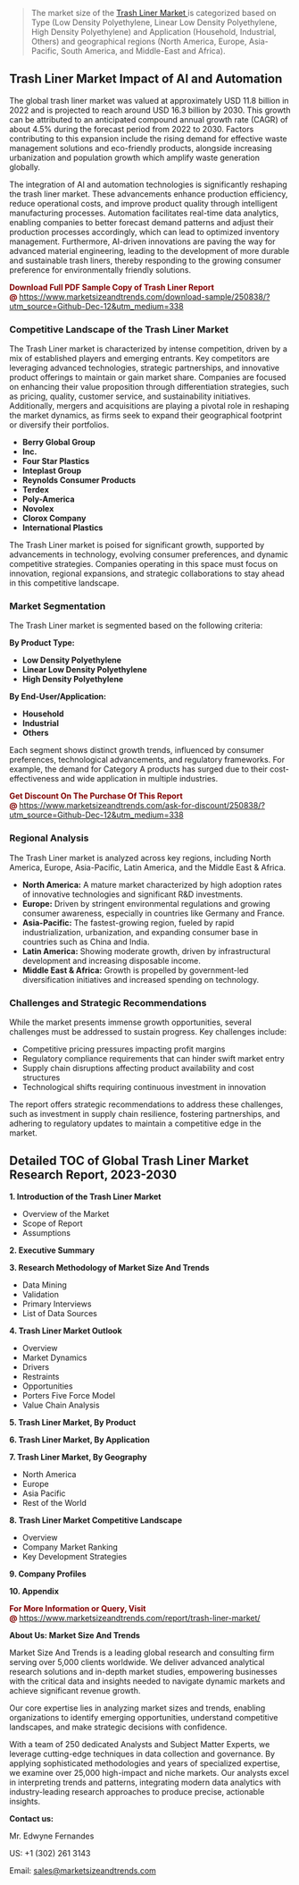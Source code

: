 <blockquote><p>The market size of the <a href="https://www.marketsizeandtrends.com/download-sample/250838/?utm_source=Github-Dec-12&amp;utm_medium=338" target="_blank">Trash Liner Market </a>is categorized based on Type (Low Density Polyethylene, Linear Low Density Polyethylene, High Density Polyethylene) and Application (Household, Industrial, Others) and geographical regions (North America, Europe, Asia-Pacific, South America, and Middle-East and Africa).</p></blockquote><p><h2>Trash Liner Market Impact of AI and Automation</h2><p>The global trash liner market was valued at approximately USD 11.8 billion in 2022 and is projected to reach around USD 16.3 billion by 2030. This growth can be attributed to an anticipated compound annual growth rate (CAGR) of about 4.5% during the forecast period from 2022 to 2030. Factors contributing to this expansion include the rising demand for effective waste management solutions and eco-friendly products, alongside increasing urbanization and population growth which amplify waste generation globally.</p><p>The integration of AI and automation technologies is significantly reshaping the trash liner market. These advancements enhance production efficiency, reduce operational costs, and improve product quality through intelligent manufacturing processes. Automation facilitates real-time data analytics, enabling companies to better forecast demand patterns and adjust their production processes accordingly, which can lead to optimized inventory management. Furthermore, AI-driven innovations are paving the way for advanced material engineering, leading to the development of more durable and sustainable trash liners, thereby responding to the growing consumer preference for environmentally friendly solutions.</p></p><p><strong><span style="color: #800000;">Download Full PDF Sample Copy of Trash Liner Report @</span>&nbsp;</strong><a href="https://www.marketsizeandtrends.com/download-sample/250838/?utm_source=Github-Dec-12&amp;utm_medium=338">https://www.marketsizeandtrends.com/download-sample/250838/?utm_source=Github-Dec-12&amp;utm_medium=338</a></p><h3>Competitive Landscape of the Trash Liner Market</h3><p>The Trash Liner market is characterized by intense competition, driven by a mix of established players and emerging entrants. Key competitors are leveraging advanced technologies, strategic partnerships, and innovative product offerings to maintain or gain market share. Companies are focused on enhancing their value proposition through differentiation strategies, such as pricing, quality, customer service, and sustainability initiatives. Additionally, mergers and acquisitions are playing a pivotal role in reshaping the market dynamics, as firms seek to expand their geographical footprint or diversify their portfolios.</p><p><strong><p><ul><li>Berry Global Group </li><li> Inc. </li><li> Four Star Plastics </li><li> Inteplast Group </li><li> Reynolds Consumer Products </li><li> Terdex </li><li> Poly-America </li><li> Novolex </li><li> Clorox Company </li><li> International Plastics</p></li></ul></p></strong></p><p>The Trash Liner market is poised for significant growth, supported by advancements in technology, evolving consumer preferences, and dynamic competitive strategies. Companies operating in this space must focus on innovation, regional expansions, and strategic collaborations to stay ahead in this competitive landscape.</p><h3>Market Segmentation</h3><p>The Trash Liner market is segmented based on the following criteria:</p><p><strong>By Product Type:</strong></p><p><strong><p><ul><li>Low Density Polyethylene </li><li> Linear Low Density Polyethylene </li><li> High Density Polyethylene</p></li></ul></p></strong></p><p><strong>By End-User/Application:</strong></p><p><strong><p><ul><li>Household </li><li> Industrial </li><li> Others</p></li></ul></p></strong></p><p>Each segment shows distinct growth trends, influenced by consumer preferences, technological advancements, and regulatory frameworks. For example, the demand for Category A products has surged due to their cost-effectiveness and wide application in multiple industries.</p><p><strong><span style="color: #800000;">Get Discount On The Purchase Of This Report @&nbsp;</span></strong><a href="https://www.marketsizeandtrends.com/ask-for-discount/250838/?utm_source=Github-Dec-12&amp;utm_medium=338">https://www.marketsizeandtrends.com/ask-for-discount/250838/?utm_source=Github-Dec-12&amp;utm_medium=338</a></p><h3>Regional Analysis</h3><p>The Trash Liner market is analyzed across key regions, including North America, Europe, Asia-Pacific, Latin America, and the Middle East &amp; Africa.</p><ul><li><strong>North America:</strong> A mature market characterized by high adoption rates of innovative technologies and significant R&amp;D investments.</li><li><strong>Europe:</strong> Driven by stringent environmental regulations and growing consumer awareness, especially in countries like Germany and France.</li><li><strong>Asia-Pacific:</strong> The fastest-growing region, fueled by rapid industrialization, urbanization, and expanding consumer base in countries such as China and India.</li><li><strong>Latin America:</strong> Showing moderate growth, driven by infrastructural development and increasing disposable income.</li><li><strong>Middle East &amp; Africa:</strong> Growth is propelled by government-led diversification initiatives and increased spending on technology.</li></ul><h3>Challenges and Strategic Recommendations</h3><p>While the market presents immense growth opportunities, several challenges must be addressed to sustain progress. Key challenges include:</p><ul><li>Competitive pricing pressures impacting profit margins</li><li>Regulatory compliance requirements that can hinder swift market entry</li><li>Supply chain disruptions affecting product availability and cost structures</li><li>Technological shifts requiring continuous investment in innovation</li></ul><p>The report offers strategic recommendations to address these challenges, such as investment in supply chain resilience, fostering partnerships, and adhering to regulatory updates to maintain a competitive edge in the market.</p><h2>Detailed TOC of Global Trash Liner Market Research Report, 2023-2030</h2><p><strong>1. Introduction of the Trash Liner Market</strong></p><ul><li>Overview of the Market</li><li>Scope of Report</li><li>Assumptions&nbsp;</li></ul><p><strong>2. Executive Summary</strong></p><p><strong>3. Research Methodology of <strong>Market Size And Trends</strong></strong></p><ul><li>Data Mining</li><li>Validation</li><li>Primary Interviews</li><li>List of Data Sources&nbsp;</li></ul><p><strong>4. Trash Liner Market Outlook</strong></p><ul><li>Overview</li><li>Market Dynamics</li><li>Drivers</li><li>Restraints</li><li>Opportunities</li><li>Porters Five Force Model</li><li>Value Chain Analysis&nbsp;</li></ul><p><strong>5. Trash Liner Market, By Product</strong></p><p><strong>6. Trash Liner Market, By Application</strong></p><p><strong>7. Trash Liner Market, By Geography</strong></p><ul><li>North America</li><li>Europe</li><li>Asia Pacific</li><li>Rest of the World&nbsp;</li></ul><p><strong>8. Trash Liner Market Competitive Landscape</strong></p><ul><li>Overview</li><li>Company Market Ranking</li><li>Key Development Strategies&nbsp;</li></ul><p><strong>9. Company Profiles</strong></p><p><strong>10. Appendix</strong></p><p><strong><span style="color: #800000;">For More Information or Query, Visit @&nbsp;</span></strong><a href="https://www.marketsizeandtrends.com/report/trash-liner-market/">https://www.marketsizeandtrends.com/report/trash-liner-market/</a></p><p></p><p><strong>About Us:&nbsp;Market Size And Trends</strong></p><p>Market Size And Trends&nbsp;is a leading global research and consulting firm serving over 5,000 clients worldwide. We deliver advanced analytical research solutions and in-depth market studies, empowering businesses with the critical data and insights needed to navigate dynamic markets and achieve significant revenue growth.</p><p>Our core expertise lies in analyzing market sizes and trends, enabling organizations to identify emerging opportunities, understand competitive landscapes, and make strategic decisions with confidence.</p><p>With a team of 250 dedicated Analysts and Subject Matter Experts, we leverage cutting-edge techniques in data collection and governance. By applying sophisticated methodologies and years of specialized expertise, we examine over 25,000 high-impact and niche markets. Our analysts excel in interpreting trends and patterns, integrating modern data analytics with industry-leading research approaches to produce precise, actionable insights.</p><p><strong>Contact us:</strong></p><p>Mr. Edwyne Fernandes</p><p>US: +1 (302) 261 3143</p><p>Email: <a href="mailto:sales@marketsizeandtrends.com">sales@marketsizeandtrends.com</a>&nbsp;</p>
